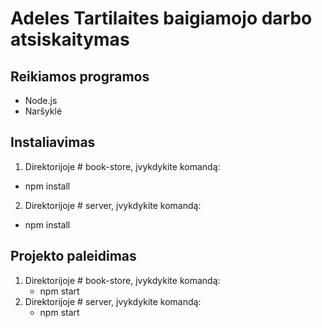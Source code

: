 # Adeles Tartilaites baigiamojo darbo atsiskaitymas

## Reikiamos programos
- Node.js
- Naršyklė

## Instaliavimas
1. Direktorijoje # book-store, įvykdykite komandą:
  - npm install
2. Direktorijoje # server, įvykdykite komandą:
  - npm install

## Projekto paleidimas
  1. Direktorijoje # book-store, įvykdykite komandą:
      - npm start
  2. Direktorijoje # server, įvykdykite komandą:
      - npm start